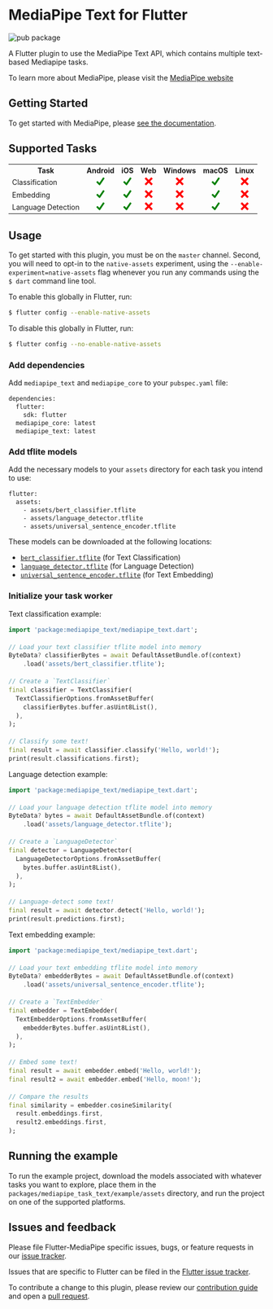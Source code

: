 # MediaPipe Text for Flutter

![pub package](https://img.shields.io/pub/v/mediapipe_text)

A Flutter plugin to use the MediaPipe Text API, which contains multiple text-based Mediapipe tasks.

To learn more about MediaPipe, please visit the [MediaPipe website](https://developers.google.com/mediapipe)

## Getting Started

To get started with MediaPipe, please [see the documentation](https://developers.google.com/mediapipe/solutions/guide).

## Supported Tasks

<table>
    <tr>
        <th>Task</th>
        <th>Android</th>
        <th>iOS</th>
        <th>Web</th>
        <th>Windows</th>
        <th>macOS</th>
        <th>Linux</th>
    </tr>
    <tr>
        <td>Classification</td>
        <td align="center"><img height="16" width="16" src="https://raw.githubusercontent.com/google/flutter-mediapipe/main/assets/yes.png" /></td>
        <td align="center"><img height="16" width="16" src="https://raw.githubusercontent.com/google/flutter-mediapipe/main/assets/yes.png" /></td>
        <td align="center"><img height="16" width="16" src="https://raw.githubusercontent.com/google/flutter-mediapipe/main/assets/no.png"/></td>
        <td align="center"><img height="16" width="16" src="https://raw.githubusercontent.com/google/flutter-mediapipe/main/assets/no.png"/></td>
        <td align="center"><img height="16" width="16" src="https://raw.githubusercontent.com/google/flutter-mediapipe/main/assets/yes.png" /></td>
        <td align="center"><img height="16" width="16" src="https://raw.githubusercontent.com/google/flutter-mediapipe/main/assets/no.png"/></td>
    </tr>
    <tr>
        <td>Embedding</td>
        <td align="center"><img height="16" width="16" src="https://raw.githubusercontent.com/google/flutter-mediapipe/main/assets/yes.png" /></td>
        <td align="center"><img height="16" width="16" src="https://raw.githubusercontent.com/google/flutter-mediapipe/main/assets/yes.png" /></td>
        <td align="center"><img height="16" width="16" src="https://raw.githubusercontent.com/google/flutter-mediapipe/main/assets/no.png"/></td>
        <td align="center"><img height="16" width="16" src="https://raw.githubusercontent.com/google/flutter-mediapipe/main/assets/no.png"/></td>
        <td align="center"><img height="16" width="16" src="https://raw.githubusercontent.com/google/flutter-mediapipe/main/assets/yes.png" /></td>
        <td align="center"><img height="16" width="16" src="https://raw.githubusercontent.com/google/flutter-mediapipe/main/assets/no.png"/></td>
    </tr>
    <tr>
        <td>Language Detection</td>
        <td align="center"><img height="16" width="16" src="https://raw.githubusercontent.com/google/flutter-mediapipe/main/assets/yes.png" /></td>
        <td align="center"><img height="16" width="16" src="https://raw.githubusercontent.com/google/flutter-mediapipe/main/assets/yes.png" /></td>
        <td align="center"><img height="16" width="16" src="https://raw.githubusercontent.com/google/flutter-mediapipe/main/assets/no.png"/></td>
        <td align="center"><img height="16" width="16" src="https://raw.githubusercontent.com/google/flutter-mediapipe/main/assets/no.png"/></td>
        <td align="center"><img height="16" width="16" src="https://raw.githubusercontent.com/google/flutter-mediapipe/main/assets/yes.png" /></td>
        <td align="center"><img height="16" width="16" src="https://raw.githubusercontent.com/google/flutter-mediapipe/main/assets/no.png"/></td>
    </tr>
</table>

## Usage

To get started with this plugin, you must be on the `master` channel.
Second, you will need to opt-in to the `native-assets` experiment,
using the `--enable-experiment=native-assets` flag whenever you run any commands
using the `$ dart` command line tool.

To enable this globally in Flutter, run:

```sh
$ flutter config --enable-native-assets
```

To disable this globally in Flutter, run:

```sh
$ flutter config --no-enable-native-assets
```

### Add dependencies

Add `mediapipe_text` and `mediapipe_core` to your `pubspec.yaml` file:

```
dependencies:
  flutter:
    sdk: flutter
  mediapipe_core: latest
  mediapipe_text: latest
```

### Add tflite models

Add the necessary models to your `assets` directory for each task you
intend to use:

```
flutter:
  assets:
    - assets/bert_classifier.tflite
    - assets/language_detector.tflite
    - assets/universal_sentence_encoder.tflite
```

These models can be downloaded at the following locations:

* [`bert_classifier.tflite`](https://storage.googleapis.com/mediapipe-models/text_classifier/bert_classifier/float32/latest/bert_classifier.tflite) (for Text Classification)
* [`language_detector.tflite`](https://storage.googleapis.com/mediapipe-models/language_detector/language_detector/float32/latest/language_detector.tflite) (for Language Detection)
* [`universal_sentence_encoder.tflite`](https://storage.googleapis.com/mediapipe-models/text_embedder/universal_sentence_encoder/float32/latest/universal_sentence_encoder.tflite) (for Text Embedding)

### Initialize your task worker

Text classification example:

```dart
import 'package:mediapipe_text/mediapipe_text.dart';

// Load your text classifier tflite model into memory
ByteData? classifierBytes = await DefaultAssetBundle.of(context)
    .load('assets/bert_classifier.tflite');

// Create a `TextClassifier`
final classifier = TextClassifier(
  TextClassifierOptions.fromAssetBuffer(
    classifierBytes.buffer.asUint8List(),
  ),
);

// Classify some text!
final result = await classifier.classify('Hello, world!');
print(result.classifications.first);
```

Language detection example:

```dart
import 'package:mediapipe_text/mediapipe_text.dart';

// Load your language detection tflite model into memory
ByteData? bytes = await DefaultAssetBundle.of(context)
    .load('assets/language_detector.tflite');

// Create a `LanguageDetector`
final detector = LanguageDetector(
  LanguageDetectorOptions.fromAssetBuffer(
    bytes.buffer.asUint8List(),
  ),
);

// Language-detect some text!
final result = await detector.detect('Hello, world!');
print(result.predictions.first);
```

Text embedding example:

```dart
import 'package:mediapipe_text/mediapipe_text.dart';

// Load your text embedding tflite model into memory
ByteData? embedderBytes = await DefaultAssetBundle.of(context)
    .load('assets/universal_sentence_encoder.tflite');

// Create a `TextEmbedder`
final embedder = TextEmbedder(
  TextEmbedderOptions.fromAssetBuffer(
    embedderBytes.buffer.asUint8List(),
  ),
);

// Embed some text!
final result = await embedder.embed('Hello, world!');
final result2 = await embedder.embed('Hello, moon!');

// Compare the results
final similarity = embedder.cosineSimilarity(
  result.embeddings.first,
  result2.embeddings.first,
);
```

## Running the example

To run the example project, download the models associated with whatever tasks
you want to explore, place them in the `packages/mediapipe_task_text/example/assets`
directory, and run the project on one of the supported platforms.

## Issues and feedback

Please file Flutter-MediaPipe specific issues, bugs, or feature requests in our [issue tracker](https://github.com/google/flutter-mediapipe/issues/new).

Issues that are specific to Flutter can be filed in the [Flutter issue tracker](https://github.com/flutter/flutter/issues/new).

To contribute a change to this plugin,
please review our [contribution guide](https://github.com/google/flutter-mediapipe/blob/master/CONTRIBUTING.md)
and open a [pull request](https://github.com/google/flutter-mediapipe/pulls).
